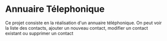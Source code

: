 # Annuaire Télephonique

Ce projet consiste en la réalisation d'un annuaire téléphonique. On peut voir la liste des contacts, ajouter un nouveau contact, modifier un contact existant ou supprimer un contact
